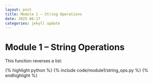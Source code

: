 ```yaml
---
layout: post
title: Module 1 – String Operations
date: 2025-06-17
categories: jekyll update
---
```


# Module 1 – String Operations

This function reverses a list:

{% highlight python %}
{% include code/module1/string_ops.py %}
{% endhighlight %}
